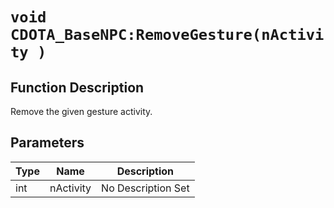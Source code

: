 # `void CDOTA_BaseNPC:RemoveGesture(nActivity )`
## Function Description
Remove the given gesture activity.
## Parameters
Type|Name|Description
--|--|--
int|nActivity|No Description Set
